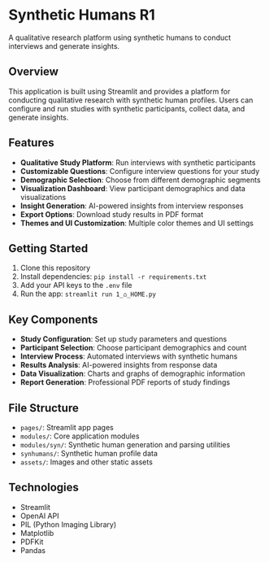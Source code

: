 # Synthetic Humans R1

A qualitative research platform using synthetic humans to conduct interviews and generate insights.

## Overview

This application is built using Streamlit and provides a platform for conducting qualitative research with synthetic human profiles. Users can configure and run studies with synthetic participants, collect data, and generate insights.

## Features

- **Qualitative Study Platform**: Run interviews with synthetic participants
- **Customizable Questions**: Configure interview questions for your study
- **Demographic Selection**: Choose from different demographic segments
- **Visualization Dashboard**: View participant demographics and data visualizations
- **Insight Generation**: AI-powered insights from interview responses
- **Export Options**: Download study results in PDF format
- **Themes and UI Customization**: Multiple color themes and UI settings

## Getting Started

1. Clone this repository
2. Install dependencies: `pip install -r requirements.txt`
3. Add your API keys to the `.env` file
4. Run the app: `streamlit run 1_⌂_HOME.py`

## Key Components

- **Study Configuration**: Set up study parameters and questions
- **Participant Selection**: Choose participant demographics and count
- **Interview Process**: Automated interviews with synthetic humans
- **Results Analysis**: AI-powered insights from response data
- **Data Visualization**: Charts and graphs of demographic information
- **Report Generation**: Professional PDF reports of study findings

## File Structure

- `pages/`: Streamlit app pages
- `modules/`: Core application modules
- `modules/syn/`: Synthetic human generation and parsing utilities
- `synhumans/`: Synthetic human profile data
- `assets/`: Images and other static assets

## Technologies

- Streamlit
- OpenAI API
- PIL (Python Imaging Library)
- Matplotlib
- PDFKit
- Pandas